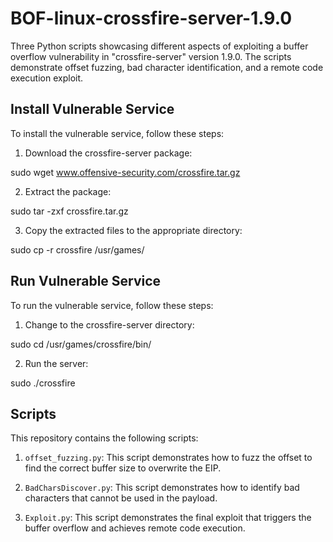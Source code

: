 # BOF-linux-crossfire-server-1.9.0

Three Python scripts showcasing different aspects of exploiting a buffer overflow vulnerability in "crossfire-server" version 1.9.0. The scripts demonstrate offset fuzzing, bad character identification, and a remote code execution exploit.

## Install Vulnerable Service

To install the vulnerable service, follow these steps:

1. Download the crossfire-server package:

sudo wget www.offensive-security.com/crossfire.tar.gz


2. Extract the package:

sudo tar -zxf crossfire.tar.gz


3. Copy the extracted files to the appropriate directory:

sudo cp -r crossfire /usr/games/


## Run Vulnerable Service

To run the vulnerable service, follow these steps:

1. Change to the crossfire-server directory:

sudo cd /usr/games/crossfire/bin/


2. Run the server:

sudo ./crossfire


## Scripts

This repository contains the following scripts:

1. `offset_fuzzing.py`: This script demonstrates how to fuzz the offset to find the correct buffer size to overwrite the EIP.

2. `BadCharsDiscover.py`: This script demonstrates how to identify bad characters that cannot be used in the payload.

3. `Exploit.py`: This script demonstrates the final exploit that triggers the buffer overflow and achieves remote code execution.
